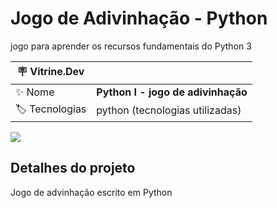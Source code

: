 # Jogo de Adivinhação - Python

jogo para aprender os recursos fundamentais do Python 3

| :placard: Vitrine.Dev |     |
| -------------  | --- |
| :sparkles: Nome        | **Python I - jogo de adivinhação**
| :label: Tecnologias | python (tecnologias utilizadas)

<!-- Inserir imagem com a #vitrinedev ao final do link -->
![](#vitrinedev)

## Detalhes do projeto

Jogo de advinhação escrito em Python
